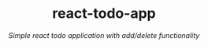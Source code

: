 <center>

  <h1>react-todo-app</h1>
  
  <h6>Simple react todo application with add/delete functionality</h6>

</center>
